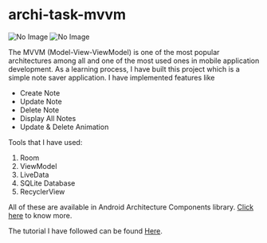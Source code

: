 # archi-task-mvvm

<img src="ss1" alt="No Image">  <img src="ss2" alt="No Image"> 

The MVVM (Model-View-ViewModel) is one of the most popular architectures among all and one of the
 most used ones in mobile application development. As a learning process, I have built this
  project which is a simple note saver application. I have implemented features like 
  
  * Create Note
  * Update Note
  * Delete Note
  * Display All Notes
  * Update & Delete Animation
  
 Tools that I have used: 
 
 1. Room
 2. ViewModel
 3. LiveData
 4. SQLite Database
 5. RecyclerView
 
All of these are available in Android Architecture Components library. [Click here](https://developer.android.com/topic/libraries/architecture) to know more.

The tutorial I have followed can be found [Here](https://www.youtube.com/playlist?list=PLrnPJCHvNZuDihTpkRs6SpZhqgBqPU118).
